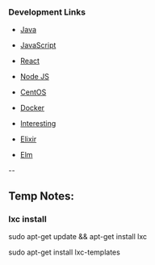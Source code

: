 ### Development Links

- [Java](/source/java.md)
- [JavaScript](/source/javascript.md)
- [React](/source/react.md)
- [Node JS](/source/nodejs.md)

- [CentOS](/source/centos.md)
- [Docker](/source/docker.md)

- [Interesting](/source/interesting.md)

- [Elixir](/source/elixir.md)
- [Elm](/source/elm.md)


--
## Temp Notes:
### lxc install

sudo apt-get update && apt-get install lxc

sudo apt-get install lxc-templates

